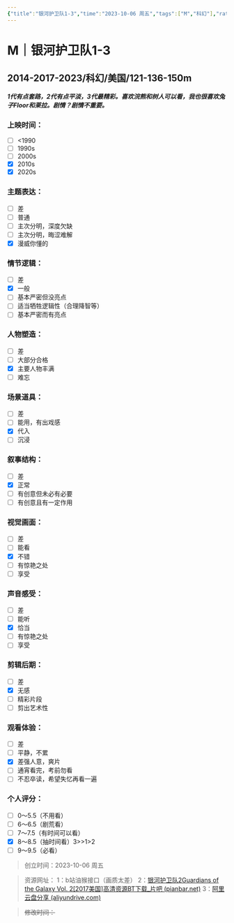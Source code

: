 ```yaml
---
{"title":"银河护卫队1-3","time":"2023-10-06 周五","tags":["M","科幻"],"rating":"8.5","dg-publish":true,"permalink":"/300 评价/M/新近看过/银河护卫队1-3/","dgPassFrontmatter":true,"created":"2024-01-25T18:45:04.000+08:00","updated":"2024-01-25T18:45:04.000+08:00"}
---
```



# M｜银河护卫队1-3
## 2014-2017-2023/科幻/美国/121-136-150m
***1代有点套路，2代有点平淡，3代最精彩。喜欢浣熊和树人可以看，我也很喜欢兔子Floor和莱拉。剧情？剧情不重要。***
### 上映时间：
- [ ] <1990
- [ ] 1990s
- [ ] 2000s
- [x] 2010s
- [x] 2020s
### 主题表达：
- [ ] 差
- [ ] 普通
- [ ] 主次分明，深度欠缺
- [ ] 主次分明，晦涩难解
- [x] 漫威你懂的
### 情节逻辑：
- [ ] 差
- [x] 一般
- [ ] 基本严密但没亮点
- [ ] 适当牺牲逻辑性（合理降智等）
- [ ] 基本严密而有亮点
### 人物塑造：
- [ ] 差
- [ ] 大部分合格
- [x] 主要人物丰满
- [ ] 难忘
### 场景道具：
- [ ] 差
- [ ] 能用，有出戏感
- [x] 代入
- [ ] 沉浸
### 叙事结构：
- [ ] 差
- [x] 正常
- [ ] 有创意但未必有必要
- [ ] 有创意且有一定作用
### 视觉画面：
- [ ] 差
- [ ] 能看
- [x] 不错
- [ ] 有惊艳之处
- [ ] 享受
### 声音感受：
- [ ] 差
- [ ] 能听
- [x] 恰当
- [ ] 有惊艳之处
- [ ] 享受
### 剪辑后期：
- [ ] 差
- [x] 无感
- [ ] 精彩片段
- [ ] 剪出艺术性
### 观看体验：
- [ ] 差
- [ ] 平静，不累
- [x] 差强人意，爽片
- [ ] 通宵看完，考前勿看
- [ ] 不忍卒读，希望失忆再看一遍
### 个人评分：
- [ ] 0～5.5（不用看）
- [ ] 6～6.5（剧荒看）
- [ ] 7～7.5（有时间可以看）
- [x] 8～8.5（抽时间看）3>>1>2
- [ ] 9～9.5（必看）

>创立时间：2023-10-06 周五

>资源网址：
>1：b站油猴接口（画质太差）
>2：[银河护卫队2Guardians of the Galaxy Vol. 2[2017美国]高清资源BT下载_片吧 (pianbar.net)](https://www.pianbar.net/funny/168741.html)
>3：[阿里云盘分享 (aliyundrive.com)](https://www.aliyundrive.com/s/KJVhvwGQED7)

>~~修改时间：~~



